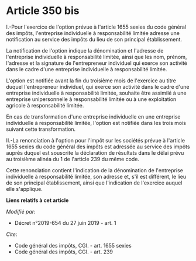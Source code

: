 # Article 350 bis

I.-Pour l'exercice de l'option prévue à l'article 1655 sexies du code général des impôts, l'entreprise individuelle à
responsabilité limitée adresse une notification au service des impôts du lieu de son principal établissement. 

La notification de l'option indique la dénomination et l'adresse de l'entreprise individuelle à responsabilité limitée, ainsi
que les nom, prénom, l'adresse et la signature de l'entrepreneur individuel qui exerce son activité dans le cadre d'une
entreprise individuelle à responsabilité limitée. 

L'option est notifiée avant la fin du troisième mois de l'exercice au titre duquel l'entrepreneur individuel, qui exerce son
activité dans le cadre d'une entreprise individuelle à responsabilité limitée, souhaite être assimilé à une entreprise
unipersonnelle à responsabilité limitée ou à une exploitation agricole à responsabilité limitée. 

En cas de transformation d'une entreprise individuelle en une entreprise individuelle à responsabilité limitée, l'option est
notifiée dans les trois mois suivant cette transformation. 

II.-La renonciation à l'option pour l'impôt sur les sociétés prévue à l'article 1655 sexies du code général des impôts est
adressée au service des impôts auprès duquel est souscrite la déclaration de résultats dans le délai prévu au troisième
alinéa du 1 de l'article 239 du même code. 

Cette renonciation contient l'indication de la dénomination de l'entreprise individuelle à responsabilité limitée, son
adresse et, s'il est différent, le lieu de son principal établissement, ainsi que l'indication de l'exercice auquel elle
s'applique.

**Liens relatifs à cet article**

_Modifié par_:

  - Décret n°2019-654 du 27 juin 2019 - art. 1

_Cite_:

  - Code général des impôts, CGI. - art. 1655 sexies
  - Code général des impôts, CGI. - art. 239
